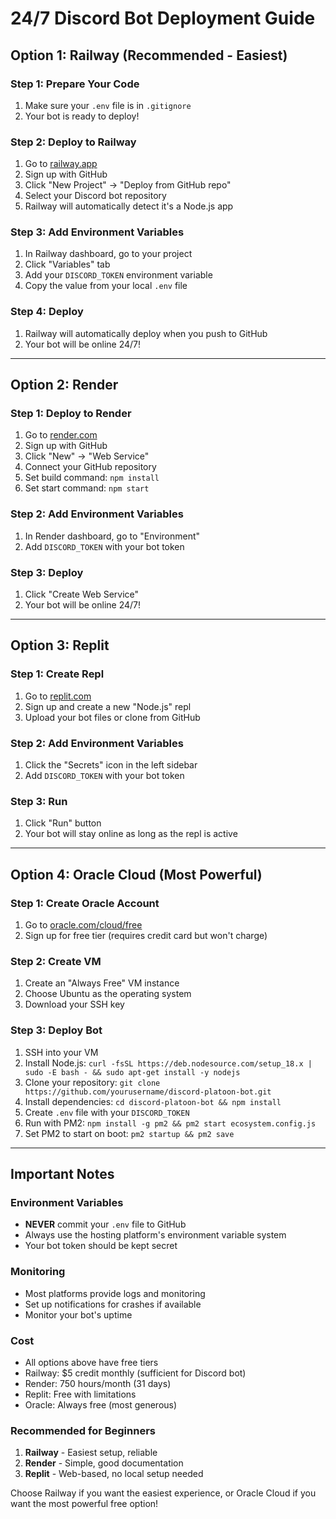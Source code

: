 # 24/7 Discord Bot Deployment Guide

## Option 1: Railway (Recommended - Easiest)

### Step 1: Prepare Your Code
1. Make sure your `.env` file is in `.gitignore`
2. Your bot is ready to deploy!

### Step 2: Deploy to Railway
1. Go to [railway.app](https://railway.app)
2. Sign up with GitHub
3. Click "New Project" → "Deploy from GitHub repo"
4. Select your Discord bot repository
5. Railway will automatically detect it's a Node.js app

### Step 3: Add Environment Variables
1. In Railway dashboard, go to your project
2. Click "Variables" tab
3. Add your `DISCORD_TOKEN` environment variable
4. Copy the value from your local `.env` file

### Step 4: Deploy
1. Railway will automatically deploy when you push to GitHub
2. Your bot will be online 24/7!

---

## Option 2: Render

### Step 1: Deploy to Render
1. Go to [render.com](https://render.com)
2. Sign up with GitHub
3. Click "New" → "Web Service"
4. Connect your GitHub repository
5. Set build command: `npm install`
6. Set start command: `npm start`

### Step 2: Add Environment Variables
1. In Render dashboard, go to "Environment"
2. Add `DISCORD_TOKEN` with your bot token

### Step 3: Deploy
1. Click "Create Web Service"
2. Your bot will be online 24/7!

---

## Option 3: Replit

### Step 1: Create Repl
1. Go to [replit.com](https://replit.com)
2. Sign up and create a new "Node.js" repl
3. Upload your bot files or clone from GitHub

### Step 2: Add Environment Variables
1. Click the "Secrets" icon in the left sidebar
2. Add `DISCORD_TOKEN` with your bot token

### Step 3: Run
1. Click "Run" button
2. Your bot will stay online as long as the repl is active

---

## Option 4: Oracle Cloud (Most Powerful)

### Step 1: Create Oracle Account
1. Go to [oracle.com/cloud/free](https://oracle.com/cloud/free)
2. Sign up for free tier (requires credit card but won't charge)

### Step 2: Create VM
1. Create an "Always Free" VM instance
2. Choose Ubuntu as the operating system
3. Download your SSH key

### Step 3: Deploy Bot
1. SSH into your VM
2. Install Node.js: `curl -fsSL https://deb.nodesource.com/setup_18.x | sudo -E bash - && sudo apt-get install -y nodejs`
3. Clone your repository: `git clone https://github.com/yourusername/discord-platoon-bot.git`
4. Install dependencies: `cd discord-platoon-bot && npm install`
5. Create `.env` file with your `DISCORD_TOKEN`
6. Run with PM2: `npm install -g pm2 && pm2 start ecosystem.config.js`
7. Set PM2 to start on boot: `pm2 startup && pm2 save`

---

## Important Notes

### Environment Variables
- **NEVER** commit your `.env` file to GitHub
- Always use the hosting platform's environment variable system
- Your bot token should be kept secret

### Monitoring
- Most platforms provide logs and monitoring
- Set up notifications for crashes if available
- Monitor your bot's uptime

### Cost
- All options above have free tiers
- Railway: $5 credit monthly (sufficient for Discord bot)
- Render: 750 hours/month (31 days)
- Replit: Free with limitations
- Oracle: Always free (most generous)

### Recommended for Beginners
1. **Railway** - Easiest setup, reliable
2. **Render** - Simple, good documentation
3. **Replit** - Web-based, no local setup needed

Choose Railway if you want the easiest experience, or Oracle Cloud if you want the most powerful free option! 